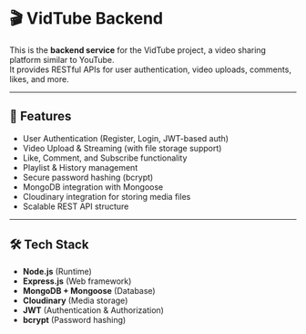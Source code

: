 # 🎬 VidTube Backend

This is the **backend service** for the VidTube project, a video sharing platform similar to YouTube.  
It provides RESTful APIs for user authentication, video uploads, comments, likes, and more.  

---

## 🚀 Features
- User Authentication (Register, Login, JWT-based auth)
- Video Upload & Streaming (with file storage support)
- Like, Comment, and Subscribe functionality
- Playlist & History management
- Secure password hashing (bcrypt)
- MongoDB integration with Mongoose
- Cloudinary integration for storing media files
- Scalable REST API structure

---

## 🛠️ Tech Stack
- **Node.js** (Runtime)
- **Express.js** (Web framework)
- **MongoDB + Mongoose** (Database)
- **Cloudinary** (Media storage)
- **JWT** (Authentication & Authorization)
- **bcrypt** (Password hashing)




